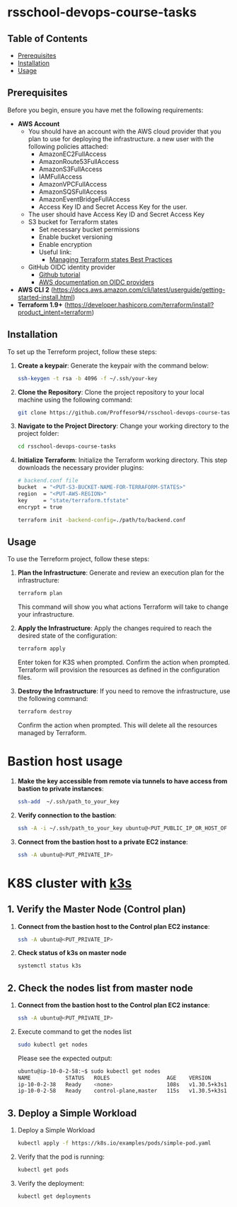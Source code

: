 # rsschool-devops-course-tasks

## Table of Contents

- [Prerequisites](#prerequisites)
- [Installation](#installation)
- [Usage](#usage)

## Prerequisites

Before you begin, ensure you have met the following requirements:
- **AWS Account**
  - You should have an account with the AWS cloud provider that you plan to use for deploying the infrastructure. a new user with the following policies attached:
    - AmazonEC2FullAccess
    - AmazonRoute53FullAccess
    - AmazonS3FullAccess
    - IAMFullAccess
    - AmazonVPCFullAccess
    - AmazonSQSFullAccess
    - AmazonEventBridgeFullAccess
    - Access Key ID and Secret Access Key for the user.
  - The user should have Access Key ID and Secret Access Key
  - S3 bucket for Terraform states 
    - Set necessary bucket permissions
    - Enable bucket versioning
    - Enable encryption
    - Useful link:
      - [Managing Terraform states Best Practices](https://spacelift.io/blog/terraform-s3-backend)
  - GitHub OIDC identity provider
    - [Github tutorial](https://docs.github.com/en/actions/security-for-github-actions/security-hardening-your-deployments/configuring-openid-connect-in-amazon-web-services)
    - [AWS documentation on OIDC providers](https://docs.aws.amazon.com/IAM/latest/UserGuide/id_roles_create_for-idp_oidc.html#idp_oidc_Create_GitHub)
- **AWS CLI 2** (https://docs.aws.amazon.com/cli/latest/userguide/getting-started-install.html)
- **Terraform 1.9+** (https://developer.hashicorp.com/terraform/install?product_intent=terraform)

## Installation

To set up the Terreform project, follow these steps:

1. **Create a keypair**: Generate the keypair with the command below:
   ```bash
   ssh-keygen -t rsa -b 4096 -f ~/.ssh/your-key
   ```

2. **Clone the Repository**: Clone the project repository to your local machine using the following command:

   ```bash
   git clone https://github.com/Proffesor94/rsschool-devops-course-tasks.git
   ```

3. **Navigate to the Project Directory**: Change your working directory to the project folder:

   ```bash
   cd rsschool-devops-course-tasks
   ```

3. **Initialize Terraform**: Initialize the Terraform working directory. This step downloads the necessary provider plugins:

   ```bash
   # backend.conf file
   bucket  = "<PUT-S3-BUCKET-NAME-FOR-TERRAFORM-STATES>"
   region  = "<PUT-AWS-REGION>"
   key     = "state/terraform.tfstate"
   encrypt = true
   ```

   ```bash
   terraform init -backend-config=./path/to/backend.conf
   ```
   
## Usage

To use the Terreform project, follow these steps:

1. **Plan the Infrastructure**: Generate and review an execution plan for the infrastructure:

   ```bash
   terraform plan
   ```

   This command will show you what actions Terraform will take to change your infrastructure.

2. **Apply the Infrastructure**: Apply the changes required to reach the desired state of the configuration:

   ```bash
   terraform apply
   ```
	Enter token for K3S when prompted. Confirm the action when prompted. 
	Terraform will provision the resources as defined in the configuration files.

3. **Destroy the Infrastructure**: If you need to remove the infrastructure, use the following command:

   ```bash
   terraform destroy
   ```

   Confirm the action when prompted. This will delete all the resources managed by Terraform.


# Bastion host usage


1. **Make the key accessible from remote via tunnels to have access from bastion to private instances**:

   ```bash
   ssh-add  ~/.ssh/path_to_your_key
   ```
2. **Verify connection to the bastion**:

   ```bash
   ssh -A -i ~/.ssh/path_to_your_key ubuntu@<PUT_PUBLIC_IP_OR_HOST_OF BASTION_INSTANCE>
   ```

3. **Connect from the bastion host to a private EC2 instance**:
   ```bash
   ssh -A ubuntu@<PUT_PRIVATE_IP>
   ```


# K8S cluster with [k3s](https://k3s.io/)

## 1. Verify the Master Node (Control plan)

1. **Connect from the bastion host to the Control plan EC2 instance**:
   ```bash
   ssh -A ubuntu@<PUT_PRIVATE_IP>
   ```
2. **Check status of k3s on master node**
    ```bash
    systemctl status k3s
    ```
   
## 2. Check the nodes list from master node
1. **Connect from the bastion host to the Control plan EC2 instance**:
   ```bash
   ssh -A ubuntu@<PUT_PRIVATE_IP>
   ```
   
2. Execute command to get the nodes list
    ```bash
    sudo kubectl get nodes
    ```
    Please see the expected output:
    ```bash
    ubuntu@ip-10-0-2-58:~$ sudo kubectl get nodes
	NAME           STATUS   ROLES                  AGE    VERSION
	ip-10-0-2-38   Ready    <none>                 108s   v1.30.5+k3s1
	ip-10-0-2-58   Ready    control-plane,master   115s   v1.30.5+k3s1
    ```
   

## 3. Deploy a Simple Workload
1. Deploy a Simple Workload

   ```bash
   kubectl apply -f https://k8s.io/examples/pods/simple-pod.yaml
   ```

2. Verify that the pod is running:

   ```bash
   kubectl get pods
   ```

4. Verify the deployment:

   ```bash
   kubectl get deployments
   ```